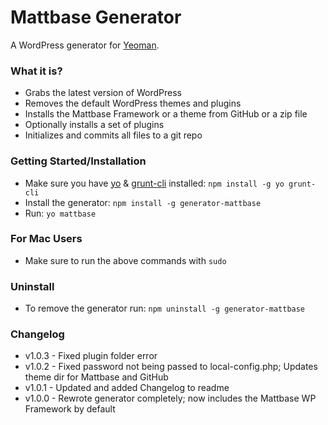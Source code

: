 # Mattbase Generator

A WordPress generator for [Yeoman](http://yeoman.io).

### What it is?
- Grabs the latest version of WordPress
- Removes the default WordPress themes and plugins
- Installs the Mattbase Framework or a theme from GitHub or a zip file
- Optionally installs a set of plugins
- Initializes and commits all files to a git repo

### Getting Started/Installation
- Make sure you have [yo](https://github.com/yeoman/yo) & [grunt-cli](http://gruntjs.com/getting-started) installed:
    `npm install -g yo grunt-cli`
- Install the generator: `npm install -g generator-mattbase`
- Run: `yo mattbase`

### For Mac Users
- Make sure to run the above commands with `sudo`

### Uninstall
- To remove the generator run: `npm uninstall -g generator-mattbase`

### Changelog
- v1.0.3 - Fixed plugin folder error
- v1.0.2 - Fixed password not being passed to local-config.php; Updates theme dir for Mattbase and GitHub
- v1.0.1 - Updated and added Changelog to readme
- v1.0.0 - Rewrote generator completely; now includes the Mattbase WP Framework by default